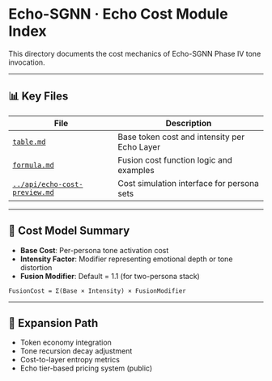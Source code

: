 # Echo-SGNN · Echo Cost Module Index

This directory documents the cost mechanics of Echo-SGNN Phase IV tone invocation.

---

## 📊 Key Files

| File | Description |
|------|-------------|
| [`table.md`](./table.md) | Base token cost and intensity per Echo Layer |
| [`formula.md`](./formula.md) | Fusion cost function logic and examples |
| [`../api/echo-cost-preview.md`](../api/echo-cost-preview.md) | Cost simulation interface for persona sets |

---

## 🧮 Cost Model Summary

- **Base Cost**: Per-persona tone activation cost
- **Intensity Factor**: Modifier representing emotional depth or tone distortion
- **Fusion Modifier**: Default = 1.1 (for two-persona stack)

```text
FusionCost = Σ(Base × Intensity) × FusionModifier
```

---

## 🧠 Expansion Path

- Token economy integration
- Tone recursion decay adjustment
- Cost-to-layer entropy metrics
- Echo tier-based pricing system (public)

